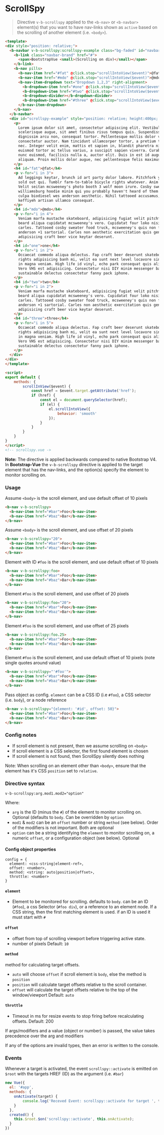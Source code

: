 # ScrollSpy

> Directive `v-b-scrollspy` applied to the `<b-nav>` or `<b-navbar>` element(s) that
you want to have nav-links shown as `active` based on the scrolling of another
element (i.e. `<body>`).

```html
<template>
<div style="position: relative;">
  <b-navbar v-b-scrollspy:scrollspy-example class="bg-faded" id="navbar-example">
    <b-link class="navbar-brand" href="#">
      <span>BootstrapVue <small>(Scrolling on div)</small></span>
    </b-link>
    <b-nav pills>
      <b-nav-item href="#fat" @click.stop="scrollIntoView($event)">@fat</b-nav-item>
      <b-nav-item href="#mdo" @click.stop="scrollIntoView($event)">@mdo</b-nav-item>
      <b-nav-item-dropdown text="Dropdown 1,2,3" right-alignment>
        <b-dropdown-item href="#one" @click.stop="scrollIntoView($event)">one</b-dropdown-item>
        <b-dropdown-item href="#two" @click.stop="scrollIntoView($event)">two</b-dropdown-item>
        <b-dropdown-divider></b-dropdown-divider>
        <b-dropdown-item href="#three" @click.stop="scrollIntoView($event)">three</b-dropdown-item>
      </b-nav-item-dropdown>
    </b-nav>
  </b-navbar>
  <div id="scrollspy-example" style="position: relative; height:400px; min-height: 400px; overflow-y: scroll;">
    <p>
      Lorem ipsum dolor sit amet, consectetur adipiscing elit. Vestibulum sollicitudin
      scelerisque augue, sit amet finibus risus tempus quis. Suspendisse id est faucibus,
      dignissim arcu non, consequat tortor. Pellentesque mollis dolor vitae tellus
      consectetur auctor. Nam tincidunt ullamcorper tortor, a pretium tellus efficitur
      nec. Integer velit enim, mattis et sapien in, blandit pharetra nisi. Suspendisse
      euismod tortor ac tellus varius, a suscipit sapien viverra. Curabitur non
      nunc euismod, facilisis nulla a, auctor elit. Duis in est id augue scelerisque
      aliquam. Proin mollis dolor augue, nec pellentesque felis maximus nec.
    </p>
    <h4 id="fat">@fat</h4>
    <p v-for="i in 3">
      Ad leggings keytar, brunch id art party dolor labore. Pitchfork yr enim lo-fi before they
      sold out qui. Tumblr farm-to-table bicycle rights whatever. Anim keffiyeh carles cardigan.
      Velit seitan mcsweeney's photo booth 3 wolf moon irure. Cosby sweater lomo jean shorts,
      williamsburg hoodie minim qui you probably haven't heard of them et cardigan trust fund
      culpa biodiesel wes anderson aesthetic. Nihil tattooed accusamus, cred irony biodiesel
      keffiyeh artisan ullamco consequat.
    </p>
    <h4 id="mdo">@mdo</h4>
    <p v-for="i in 4">
      Veniam marfa mustache skateboard, adipisicing fugiat velit pitchfork beard. Freegan
      beard aliqua cupidatat mcsweeney's vero. Cupidatat four loko nisi, ea helvetica nulla
      carles. Tattooed cosby sweater food truck, mcsweeney's quis non freegan vinyl. Lo-fi wes
      anderson +1 sartorial. Carles non aesthetic exercitation quis gentrify. Brooklyn
      adipisicing craft beer vice keytar deserunt.
    </p>
    <h4 id="one">one</h4>
    <p v-for="i in 2">
      Occaecat commodo aliqua delectus. Fap craft beer deserunt skateboard ea. Lomo bicycle
      rights adipisicing banh mi, velit ea sunt next level locavore single-origin coffee
      in magna veniam. High life id vinyl, echo park consequat quis aliquip banh mi pitchfork.
      Vero VHS est adipisicing. Consectetur nisi DIY minim messenger bag. Cred ex in,
      sustainable delectus consectetur fanny pack iphone.
    </p>
    <h4 id="two">two</h4>
    <p v-for="i in 2">
      Veniam marfa mustache skateboard, adipisicing fugiat velit pitchfork beard. Freegan
      beard aliqua cupidatat mcsweeney's vero. Cupidatat four loko nisi, ea helvetica nulla
      carles. Tattooed cosby sweater food truck, mcsweeney's quis non freegan vinyl. Lo-fi wes
      anderson +1 sartorial. Carles non aesthetic exercitation quis gentrify. Brooklyn
      adipisicing craft beer vice keytar deserunt.
    </p>
    <h4 id="three">three</h4>
    <p v-for="i in 5">
      Occaecat commodo aliqua delectus. Fap craft beer deserunt skateboard ea. Lomo bicycle
      rights adipisicing banh mi, velit ea sunt next level locavore single-origin coffee
      in magna veniam. High life id vinyl, echo park consequat quis aliquip banh mi pitchfork.
      Vero VHS est adipisicing. Consectetur nisi DIY minim messenger bag. Cred ex in,
      sustainable delectus consectetur fanny pack iphone.
    </p>
  </div>
</div>
</template>

<script>
export default {
    methods: {
        scrollInView($event) {
            const href = $event.target.getAttribute('href');
            if (href) {
                const el = document.querySelector(href);
                if (el) {
                    el.scrollIntoView({
                        behavior: 'smooth'
                    });
                }
            }
        }
    }
}
</script>
<!-- scrollspy.vue ->
```

**Note:** The directive is applied backwards compared to native Bootstrap V4.
In **Bootstrap-Vue** the `v-b-scrollspy` directive is applied to the target
element that has the nav-links, and the option(s) specify the element to
monitor scrolling on.

### Usage
Assume `<body>` is the scroll element, and use default offset of 10 pixels
```html
<b-nav v-b-scrollspy>
  <b-nav-item href="#bar">Foo</b-nav-item>
  <b-nav-item href="#baz">Bar</b-nav-item>
</b-nav>

```

Assume `<body>` is the scroll element, and use offset of 20 pixels
```html
<b-nav v-b-scrollspy="20">
  <b-nav-item href="#bar">Foo</b-nav-item>
  <b-nav-item href="#baz">Bar</b-nav-item>
</b-nav>
```

Element with ID `#foo` is the scroll element, and use default offset of 10 pixels
```html
<b-nav v-b-scrollspy:foo>
  <b-nav-item href="#bar">Foo</b-nav-item>
  <b-nav-item href="#baz">Bar</b-nav-item>
</b-nav>
```

Element `#foo` is the scroll element, and use offset of 20 pixels
```html
<b-nav v-b-scrollspy:foo="20">
  <b-nav-item href="#bar">Foo</b-nav-item>
  <b-nav-item href="#baz">Bar</b-nav-item>
</b-nav>
```

Element  `#foo` is the scroll element, and use offset of 25 pixels
```html
<b-nav v-b-scrollspy:foo.25>
  <b-nav-item href="#bar">Foo</b-nav-item>
  <b-nav-item href="#baz">Bar</b-nav-item>
</b-nav>
```

Element `#foo` is the scroll element, and use default offset of 10 pixels
(note single quotes around value)
```html
<b-nav v-b-scrollspy="'#foo'">
  <b-nav-item href="#bar">Foo</b-nav-item>
  <b-nav-item href="#baz">Bar</b-nav-item>
</b-nav>
```

Pass object as config. `element` can be a CSS ID (i.e `#foo`), a CSS
selector (i.e. `body`), or a node reference
```html
<b-nav v-b-scrollspy="{element: '#id', offset: 50}">
  <b-nav-item href="#bar">Foo</b-nav-item>
  <b-nav-item href="#baz">Bar</b-nav-item>
</b-nav>
```

### Config notes
- If scroll element is not present, then we assume scrolling on `<body>`
- If scroll element is a CSS selector, the first found element is chosen
- If scroll element is not found, then ScrollSpy silently does nothing

Note: When scrolling on an element other than `<body>`, ensure that the element has
it's CSS `position` set to `relative`.

### Directive syntax
```
v-b-scrollspy:arg.mod1.mod2="option"
```
Where:
- `arg` is the ID (minus the `#`) of the element to monitor scrolling on. Optional
(defaults to `body`. Can be overridden by `option`
- `mod1` & `mod2` can be an `offset` number or string `method` (see below). Order of
the modifiers is not important. Both are optional
- `option` can be a string identifying the `element` to monitor scrolling on,
a numeric `offset`, or a configuration object (see below). Optional

#### Config object properties
```
config = {
  element: <css-string|element-ref>,
  offset: <number>,
  method: <string: auto|position|offset>,
  throttle: <number>
}
```

#### `element`
- Element to be monitored for scrolling. defaults to `body`. can be an ID (`#foo`), a css Selector (`#foo div`), or a reference to an element node. If a CSS string, then the first matching element is used. if an ID is used it must start with `#`

#### `offset`
- offset from top of scrolling viewport before triggering active state.
- number of pixels
Default: `10`

#### `method`
method for calculating target offsets.
 - `auto` will choose `offset` if  scroll element is `body`, else the method is `position`
 - `position` will calculate target offsets relative to the scroll container.
 - `offset` will calculate the target offsets relative to the top of the window/viewport
Default: `auto`

#### `throttle`
- Timeout in ms for resize events to stop firing before recalculating offsets.
Default: 200

If args/modifiers and a value (object or number) is passed, the value takes precedence over the arg and modifiers

If any of the options are invalid types, then an error is written to the console.

### Events
Whenever a target is activated, the event `scrollspy::activate` is emitted on `$root` with the
targets HREF (ID) as the argument (i.e. `#bar`)

```js
new Vue({
  el: '#app',
  methods: {
  	onActivate(target) {
    	console.log('Receved Event: scrollspy::activate for target ', target);
    }
  },
  created() {
  	this.$root.$on('scrollspy::activate', this.onActivate);
  }
})
```
